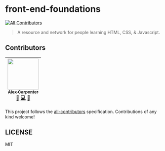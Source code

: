 # front-end-foundations

[![All Contributors](https://img.shields.io/badge/all_contributors-1-orange.svg?style=flat-square)](#contributors)

> A resource and network for people learning HTML, CSS, & Javascript.

## Contributors

<!-- ALL-CONTRIBUTORS-LIST:START - Do not remove or modify this section -->
<!-- prettier-ignore -->
| [<img src="https://avatars1.githubusercontent.com/u/825855?v=4" width="100px;"/><br /><sub><b>Alex Carpenter</b></sub>](https://alexcarpenter.me)<br />[📖](https://github.com/alexcarpenter/front-end-foundations/commits?author=alexcarpenter "Documentation") [💻](https://github.com/alexcarpenter/front-end-foundations/commits?author=alexcarpenter "Code") [🤔](#ideas-alexcarpenter "Ideas, Planning, & Feedback") |
| :---: |
<!-- ALL-CONTRIBUTORS-LIST:END -->

This project follows the [all-contributors](https://github.com/kentcdodds/all-contributors) specification. Contributions of any kind welcome!

## LICENSE

MIT
